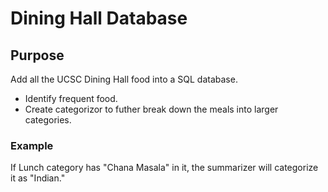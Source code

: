 # Dining Hall Database

## Purpose
Add all the UCSC Dining Hall food into a SQL database.
- Identify frequent food.
- Create categorizor to futher break down the meals into larger categories.

### Example
If Lunch category has "Chana Masala" in it, the summarizer will categorize it as "Indian."